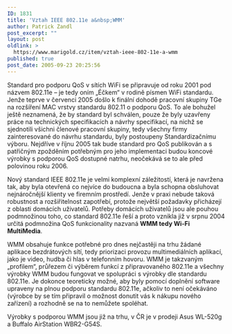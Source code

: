 ```yaml
---
ID: 1831
title: 'Vztah IEEE 802.11e a&nbsp;WMM'
author: Patrick Zandl
post_excerpt: ""
layout: post
oldlink: >
  https://www.marigold.cz/item/vztah-ieee-802-11e-a-wmm
published: true
post_date: 2005-09-23 20:25:56
---
```

<p>Standard pro podporu QoS v sítích WiFi se připravuje od roku 2001 pod názvem 802.11e – je tedy oním „Éčkem“ v rodině písmen WiFi standardu. Jenže teprve v červenci 2005 došlo k finální dohodě pracovní skupiny TGe na rozšíření MAC vrstvy standardu 802.11 o podporu QoS. To ale bohužel ještě neznamená, že by standard byl schválen, pouze že byly uzavřeny práce na technických specifikacích a návrhy specifikací, na nichž se sjednotili všichni členové pracovní skupiny, tedy všechny firmy zainteresované do návrhu standardu, byly postoupeny Standardizačnímu výboru. Nejdříve v říjnu 2005 tak bude standard pro QoS publikován a s patřičným zpožděním potřebným pro jeho implementaci budou koncové výrobky s podporou QoS dostupné natrhu, neočekává se to ale před polovinou roku 2006. </p>

<p>Nový standard IEEE 802.11e je velmi komplexní záležitostí, která je navržena tak, aby byla otevřená co nejvíce do budoucna a byla schopna obsluhovat nejnáročnější klienty ve firemním prostředí. Jenže v praxi nebude taková robustnost a  rozšiřitelnost zapotřebí, protože největší požadavky přicházejí z oblasti domácích uživatelů. Potřeby domácích uživatelů jsou ale pouhou podmnožinou toho, co standard 802.11e řeší a proto vznikla již v srpnu 2004 určitá podmnožina QoS funkcionality nazvaná <strong>WMM tedy Wi-Fi MultiMedia</strong>. </p>

<p>WMM obsahuje funkce potřebné pro dnes nejčastěji na trhu žádané aplikace bezdrátových sítí, tedy priorizaci provozu multimediálních aplikací, jako je video, hudba či hlas v telefonním hovoru. WMM je takzvaným „profilem“, průřezem či výběrem funkcí z připravovaného 802.11e a všechny výrobky WMM budou fungovat ve spolupráci s výrobky dle standardu 802.11e. Je dokonce teoreticky možné, aby byly pomocí doplnění software upraveny na plnou podporu standardu 802.11e, ačkoliv to není očekáváno (výrobce by se tím připravil o možnost donutit vás k nákupu nového zařízení) a rozhodně se na to nemůžete spoléhat. </p>

<p>Výrobky s podporou WMM jsou již na trhu, v ČR je v prodeji Asus WL-520g a Buffalo AirStation WBR2-G54S.
</p>
